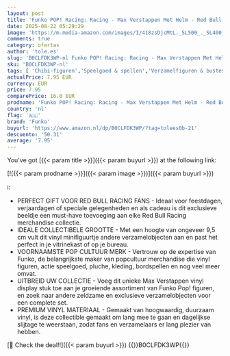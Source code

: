 ```yaml
---
layout: post
title: 'Funko POP! Racing: Racing - Max Verstappen Met Helm - Red Bull Racing - Verzamelbare Vinyl Figuur - Cadeau Idee - Officiële Merchandise -Sport Fans'
date: 2025-08-22 05:29:29
image: 'https://m.media-amazon.com/images/I/418zsDjcMtL._SL500_._SL400_.jpg'
comments: true
category: ofertas
author: 'tole.es'
slug: 'B0CLFDK3WP-nl Funko POP! Racing: Racing - Max Verstappen Met Helm - Red...'
sku: 'B0CLFDK3WP-nl'
tags: [ 'Chibi-figuren','Speelgoed & spellen','Verzamelfiguren & bustes','Verzamelspeelgoed','funko','🇳🇱', ]
actualPrice: 7.95 EUR
currency: EUR
price: 7.95
comparePrice: 16.0 EUR
prodname: 'Funko POP! Racing: Racing - Max Verstappen Met Helm - Red Bull Racing - Verzamelbare Vinyl Figuur - Cadeau Idee - Officiële Merchandise -Sport Fans'
country: 'nl'
flag: '🇳🇱'
brand: 'Funko'
buyurl: 'https://www.amazon.nl/dp/B0CLFDK3WP/?tag=tolees0b-21'
descuento: '50.31'
average: '7.95'
---
```


You've got [{{< param title >}}]({{< param buyurl >}}) at the following link:

[![{{< param prodname >}}]({{< param image >}})]({{< param buyurl >}})

ℹ️:

- PERFECT GIFT VOOR RED BULL RACING FANS - Ideaal voor feestdagen, verjaardagen of speciale gelegenheden en als cadeau is dit exclusieve beeldje een must-have toevoeging aan elke Red Bull Racing merchandise collectie.
- IDEALE COLLECTIBELE GROOTTE - Met een hoogte van ongeveer 9,5 cm vult dit vinyl minifiguurtje andere verzamelobjecten aan en past het perfect in je vitrinekast of op je bureau.
- VOORNAAMSTE POP CULTUUR MERK - Vertrouw op de expertise van Funko, de belangrijkste maker van popcultuur merchandise die vinyl figuren, actie speelgoed, pluche, kleding, bordspellen en nog veel meer omvat.
- UITBREID UW COLLECTIE - Voeg dit unieke Max Verstappen vinyl display stuk toe aan je groeiende assortiment van Funko Pop! figuren, en zoek naar andere zeldzame en exclusieve verzamelobjecten voor een complete set.
- PREMIUM VINYL MATERIAAL - Gemaakt van hoogwaardig, duurzaam vinyl, is deze collectible gemaakt om lang mee te gaan en dagelijkse slijtage te weerstaan, zodat fans en verzamelaars er lang plezier van hebben.

[🛒 Check the deal!!]({{< param buyurl >}})
{{<world>}}B0CLFDK3WP{{</world>}}
